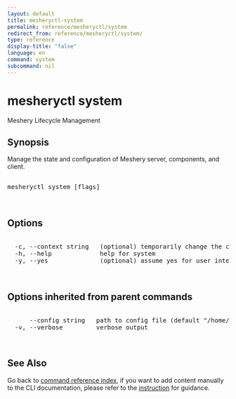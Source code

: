 ```yaml
---
layout: default
title: mesheryctl-system
permalink: reference/mesheryctl/system
redirect_from: reference/mesheryctl/system/
type: reference
display-title: "false"
language: en
command: system
subcommand: nil
---
```


# mesheryctl system

Meshery Lifecycle Management

## Synopsis

Manage the state and configuration of Meshery server, components, and client.
<pre class='codeblock-pre'>
<div class='codeblock'>
mesheryctl system [flags]

</div>
</pre> 

## Options

<pre class='codeblock-pre'>
<div class='codeblock'>
  -c, --context string   (optional) temporarily change the current context.
  -h, --help             help for system
  -y, --yes              (optional) assume yes for user interactive prompts.

</div>
</pre>

## Options inherited from parent commands

<pre class='codeblock-pre'>
<div class='codeblock'>
      --config string   path to config file (default "/home/aadhitya/.meshery/config.yaml")
  -v, --verbose         verbose output

</div>
</pre>

## See Also

Go back to [command reference index](/reference/mesheryctl/), if you want to add content manually to the CLI documentation, please refer to the [instruction](/project/contributing/contributing-cli#preserving-manually-added-documentation) for guidance.
